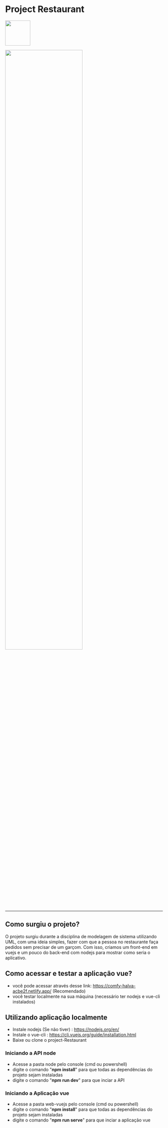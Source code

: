 # Project Restaurant

<img heigth="60px" width="80px" src="https://www.gstatic.com/youtube/img/branding/youtubelogo/svg/youtubelogo.svg"> 

[<img src="https://media-exp1.licdn.com/dms/image/sync/C5627AQEaFhBsKGCSag/articleshare-shrink_800/0/1657505254437?e=1659272400&v=beta&t=14jC6BcqDghnlByOi-9ZMHMTIE31nwZQai8CynrCFqs" width="70%">](https://www.youtube.com/watch?v=psZXU8PTAS8&ab_channel=SameerSaini "Project Restaurant")

<hr/>

## Como surgiu o projeto?
O projeto surgiu durante a disciplina de modelagem de sistema utilizando UML, com uma ideia simples, fazer com que a pessoa no restaurante faça pedidos sem precisar de um garçom. Com isso, criamos um front-end em vuejs e um pouco do back-end com nodejs para mostrar como seria o aplicativo.

## Como acessar e testar a aplicação vue?
- você pode acessar através desse link: https://comfy-halva-acbe2f.netlify.app/ (Recomendado)
- você testar localmente na sua máquina (necessário ter nodejs e vue-cli instalados)

## Utilizando aplicação localmente
- Instale nodejs (Se não tiver) : https://nodejs.org/en/
- Instale o vue-cli : https://cli.vuejs.org/guide/installation.html
- Baixe ou clone o project-Restaurant
### Iniciando a API node
- Acesse a pasta node pelo console (cmd ou powershell)
- digite o comando "**npm install**" para que todas as dependências do projeto sejam instaladas
- digite o comando "**npm run dev**" para que inciar a API
### Iniciando a Aplicação vue
- Acesse a pasta web-vuejs pelo console (cmd ou powershell)
- digite o comando "**npm install**" para que todas as dependências do projeto sejam instaladas
- digite o comando "**npm run serve**" para que inciar a aplicação vue
